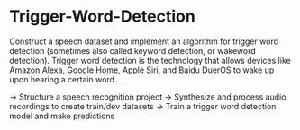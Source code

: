 # Trigger-Word-Detection
Construct a speech dataset and implement an algorithm for trigger word detection (sometimes also called keyword detection, or wakeword detection). 
Trigger word detection is the technology that allows devices like Amazon Alexa, Google Home, Apple Siri, and Baidu DuerOS to wake up upon hearing a certain word.  

-> Structure a speech recognition project 
-> Synthesize and process audio recordings to create train/dev datasets
-> Train a trigger word detection model and make predictions
